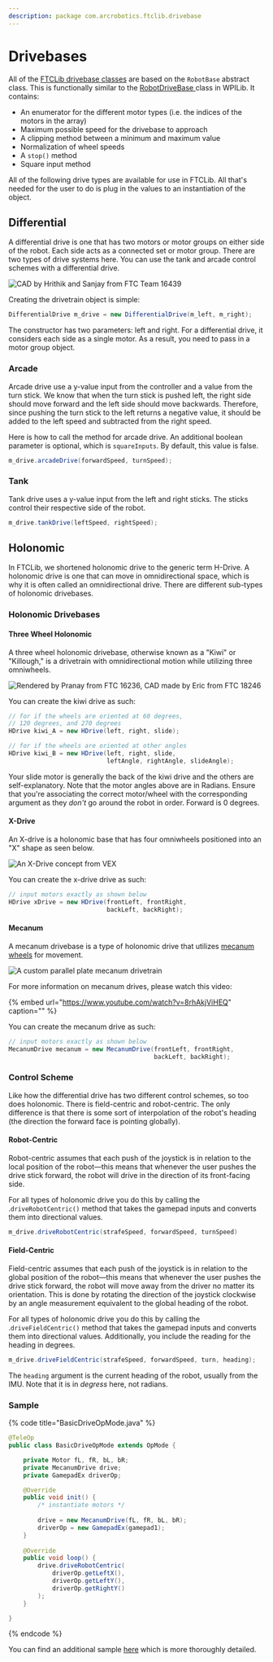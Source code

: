 ```yaml
---
description: package com.arcrobotics.ftclib.drivebase
---
```


# Drivebases

All of the [FTCLib drivebase classes](https://github.com/FTCLib/FTCLib/tree/dev/core/src/main/java/com/arcrobotics/ftclib/drivebase) are based on the `RobotBase` abstract class. This is functionally similar to the [RobotDriveBase ](https://github.com/wpilibsuite/allwpilib/blob/50db653f8d864c594c6a9ab7dd5a0f45b4483a03/wpilibj/src/main/java/edu/wpi/first/wpilibj/drive/RobotDriveBase.java)class in WPILib. It contains:

* An enumerator for the different motor types \(i.e. the indices of the motors in the array\)
* Maximum possible speed for the drivebase to approach
* A clipping method between a minimum and maximum value
* Normalization of wheel speeds
* A `stop()` method
* Square input method

All of the following drive types are available for use in FTCLib. All that's needed for the user to do is plug in the values to an instantiation of the object.

## Differential

A differential drive is one that has two motors or motor groups on either side of the robot. Each side acts as a connected set or motor group. There are two types of drive systems here. You can use the tank and arcade control schemes with a differential drive.

![CAD by Hrithik and Sanjay from FTC Team 16439](../.gitbook/assets/tank.jpg)

Creating the drivetrain object is simple:

```java
DifferentialDrive m_drive = new DifferentialDrive(m_left, m_right);
```

The constructor has two parameters: left and right. For a differential drive, it considers each side as a single motor. As a result, you need to pass in a motor group object.

### Arcade

Arcade drive use a y-value input from the controller and a value from the turn stick. We know that when the turn stick is pushed left, the right side should move forward and the left side should move backwards. Therefore, since pushing the turn stick to the left returns a negative value, it should be added to the left speed and subtracted from the right speed.

Here is how to call the method for arcade drive. An additional boolean parameter is optional, which is `squareInputs`. By default, this value is false.

```java
m_drive.arcadeDrive(forwardSpeed, turnSpeed);
```

### Tank

Tank drive uses a y-value input from the left and right sticks. The sticks control their respective side of the robot.

```java
m_drive.tankDrive(leftSpeed, rightSpeed);
```

## Holonomic

In FTCLib, we shortened holonomic drive to the generic term H-Drive. A holonomic drive is one that can move in omnidirectional space, which is why it is often called an omnidirectional drive. There are different sub-types of holonomic drivebases.

### Holonomic Drivebases

#### Three Wheel Holonomic

A three wheel holonomic drivebase, otherwise known as a "Kiwi" or "Killough," is a drivetrain with omnidirectional motion while utilizing three omniwheels.

![Rendered by Pranay from FTC 16236, CAD made by Eric from FTC 18246](../.gitbook/assets/ftclib_kiwi_v4.png)

You can create the kiwi drive as such:

```java
// for if the wheels are oriented at 60 degrees,
// 120 degrees, and 270 degrees
HDrive kiwi_A = new HDrive(left, right, slide);

// for if the wheels are oriented at other angles
HDrive kiwi_B = new HDrive(left, right, slide,
                           leftAngle, rightAngle, slideAngle);
```

Your slide motor is generally the back of the kiwi drive and the others are self-explanatory.
Note that the motor angles above are in Radians.
Ensure that you're associating the correct motor/wheel with the corresponding argument as they _don't_ go around the robot in order.
Forward is 0 degrees.

#### X-Drive

An X-drive is a holonomic base that has four omniwheels positioned into an "X" shape as seen below.

![An X-Drive concept from VEX](../.gitbook/assets/x-drive.jpg)

You can create the x-drive drive as such:

```java
// input motors exactly as shown below
HDrive xDrive = new HDrive(frontLeft, frontRight,
                           backLeft, backRight);
```

#### Mecanum

A mecanum drivebase is a type of holonomic drive that utilizes [mecanum wheels](https://en.wikipedia.org/wiki/Mecanum_wheel) for movement.

![A custom parallel plate mecanum drivetrain](../.gitbook/assets/final-drivebase-render-light.png)

For more information on mecanum drives, please watch this video:

{% embed url="https://www.youtube.com/watch?v=8rhAkjViHEQ" caption="" %}

You can create the mecanum drive as such:

```java
// input motors exactly as shown below
MecanumDrive mecanum = new MecanumDrive(frontLeft, frontRight,
                                        backLeft, backRight);
```

### Control Scheme

Like how the differential drive has two different control schemes, so too does holonomic. There is field-centric and robot-centric. The only difference is that there is some sort of interpolation of the robot's heading \(the direction the forward face is pointing globally\).

#### Robot-Centric

Robot-centric assumes that each push of the joystick is in relation to the local position of the robot—this means that whenever the user pushes the drive stick forward, the robot will drive in the direction of its front-facing side.

For all types of holonomic drive you do this by calling the .`driveRobotCentric()` method that takes the gamepad inputs and converts them into directional values.

```java
m_drive.driveRobotCentric(strafeSpeed, forwardSpeed, turnSpeed)
```

#### Field-Centric

Field-centric assumes that each push of the joystick is in relation to the global position of the robot—this means that whenever the user pushes the drive stick forward, the robot will move away from the driver no matter its orientation. This is done by rotating the direction of the joystick clockwise by an angle measurement equivalent to the global heading of the robot.

For all types of holonomic drive you do this by calling the .`driveFieldCentric()` method that takes the gamepad inputs and converts them into directional values. Additionally, you include the reading for the heading in degrees.

```java
m_drive.driveFieldCentric(strafeSpeed, forwardSpeed, turn, heading);
```
The `heading` argument is the current heading of the robot, usually from the IMU. Note that it is in _degress_ here, not radians.

### Sample

{% code title="BasicDriveOpMode.java" %}
```java
@TeleOp
public class BasicDriveOpMode extends OpMode {

    private Motor fL, fR, bL, bR;
    private MecanumDrive drive;
    private GamepadEx driverOp;

    @Override
    public void init() {
        /* instantiate motors */
        
        drive = new MecanumDrive(fL, fR, bL, bR);
        driverOp = new GamepadEx(gamepad1);
    }
    
    @Override
    public void loop() {
        drive.driveRobotCentric(
            driverOp.getLeftX(),
            driverOp.getLeftY(),
            driverOp.getRightY()
        );
    }

}
```
{% endcode %}

You can find an additional sample [here](https://github.com/FTCLib/FTCLib/blob/v2.1.1/examples/src/main/java/com/example/ftclibexamples/MecanumDrivingSample.java) which is more thoroughly detailed.
